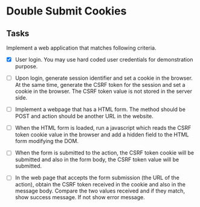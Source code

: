 # Double Submit Cookies

## Tasks
Implement a web application that matches following criteria.

- [x] User login. You may use hard coded user credentials for demonstration purpose.

- [ ] Upon login, generate session identifier and set a cookie in the browser. At the same time, generate the CSRF token for the session and set a cookie in the browser. The CSRF token value is not stored in the server side.

- [ ] Implement a webpage that has a HTML form. The method should be POST and action should be another URL in the website.

- [ ] When the HTML form is loaded, run a javascript which reads the CSRF token cookie value in the browser and add a hidden field to the HTML form modifying the DOM.

- [ ] When the form is submitted to the action, the CSRF token cookie will be submitted and also in the form body, the CSRF token value will be submitted.

- [ ] In the web page that accepts the form submission (the URL of the action), obtain the CSRF token received in the cookie and also in the message body. Compare the two values received and if they match, show success message. If not show error message.
